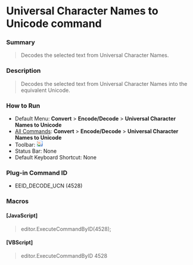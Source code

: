 # Universal Character Names to Unicode command

### Summary

> Decodes the selected text from Universal Character Names.

### Description

> Decodes the selected text from Universal Character Names into the equivalent Unicode.

### How to Run

- Default Menu: **Convert** \> **Encode/Decode** \> **Universal Character Names to Unicode**
- [All Commands](../tools/all_commands): **Convert** \> **Encode/Decode** \> **Universal Character Names to Unicode**
- Toolbar:
![](../../images/ucs2uni24x16.gif)
- Status Bar: None
- Default Keyboard Shortcut: None

### Plug-in Command ID

- EEID\_DECODE\_UCN (4528)

### Macros

#### \[JavaScript\]

> editor.ExecuteCommandByID(4528);

#### \[VBScript\]

> editor.ExecuteCommandByID 4528
